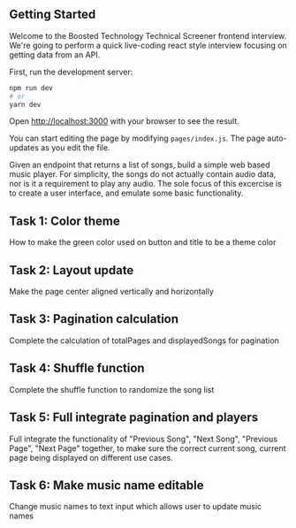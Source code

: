 
## Getting Started

Welcome to the Boosted Technology Technical Screener frontend interview. We're going to perform a quick live-coding react style interview focusing on getting data from an API.

First, run the development server:

```bash
npm run dev
# or
yarn dev
```

Open [http://localhost:3000](http://localhost:3000) with your browser to see the result.

You can start editing the page by modifying `pages/index.js`. The page auto-updates as you edit the file.


Given an endpoint that returns a list of songs, build a simple web based music player. For simplicity, the songs do not actually contain audio data, nor is it a requirement to play any audio. The sole focus of this excercise is to create a user interface, and emulate some basic functionality.


## Task 1: Color theme

How to make the green color used on button and title to be a theme color

## Task 2: Layout update

Make the page center aligned vertically and horizontally

## Task 3: Pagination calculation

Complete the calculation of totalPages and displayedSongs for pagination

## Task 4: Shuffle function

Complete the shuffle function to randomize the song list

## Task 5: Full integrate pagination and players

Full integrate the functionality of "Previous Song", "Next Song", "Previous Page", "Next Page" together, to make sure the correct current song, current page being displayed on different use cases.

## Task 6: Make music name editable
Change music names to text input which allows user to update music names
